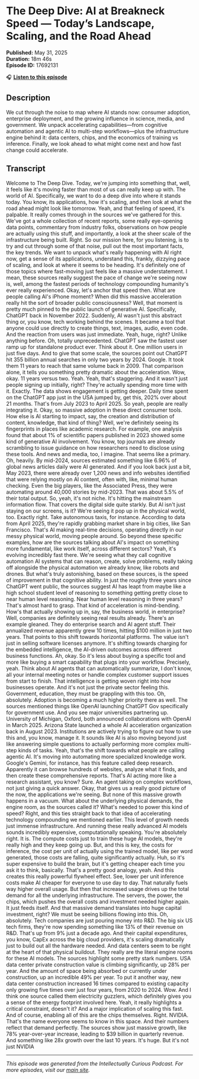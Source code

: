 # The Deep Dive: AI at Breakneck Speed — Today’s Landscape, Scaling, and the Road Ahead

**Published:** May 31, 2025  
**Duration:** 18m 46s  
**Episode ID:** 17692131

🎧 **[Listen to this episode](https://intellectuallycurious.buzzsprout.com/2529712/episodes/17692131-the-deep-dive-ai-at-breakneck-speed-—-today’s-landscape-scaling-and-the-road-ahead)**

## Description

We cut through the noise to map where AI stands now: consumer adoption, enterprise deployment, and the growing influence in science, media, and government. We unpack accelerating capabilities—from cognitive automation and agentic AI to multi-step workflows—plus the infrastructure engine behind it: data centers, chips, and the economics of training vs inference. Finally, we look ahead to what might come next and how fast change could accelerate.

## Transcript

Welcome to The Deep Dive. Today, we're jumping into something that, well, it feels like it's moving faster than most of us can really keep up with. The world of AI. Specifically, we want to do a deep dive into where it stands today. You know, its applications, how it's scaling, and then look at what the road ahead might look like tomorrow. Yeah, and that feeling of speed, it's palpable. It really comes through in the sources we've gathered for this. We've got a whole collection of recent reports, some really eye-opening data points, commentary from industry folks, observations on how people are actually using this stuff, and importantly, a look at the sheer scale of the infrastructure being built. Right. So our mission here, for you listening, is to try and cut through some of that noise, pull out the most important facts, the key trends. We want to unpack what's really happening with AI right now, get a sense of its applications, understand this, frankly, dizzying pace of scaling, and look at where it seems to be heading. It's definitely one of those topics where fast-moving just feels like a massive understatement. I mean, these sources really suggest the pace of change we're seeing now is, well, among the fastest periods of technology compounding humanity's ever really experienced. Okay, let's anchor that speed then. What are people calling AI's iPhone moment? When did this massive acceleration really hit the sort of broader public consciousness? Well, that moment is pretty much pinned to the public launch of generative AI. Specifically, ChatGPT back in November 2022. Suddenly, AI wasn't just this abstract thing or, you know, tech working behind the scenes. It became a tool that anyone could use directly to create things, text, images, audio, even code. And the reaction from users was just immediate. Yeah, huge, right? Unlike anything before. Oh, totally unprecedented. ChatGPT saw the fastest user ramp up for standalone product ever. Think about it. One million users in just five days. And to give that some scale, the sources point out ChatGPT hit 355 billion annual searches in only two years by 2024. Google. It took them 11 years to reach that same volume back in 2009. That comparison alone, it tells you something pretty dramatic about the acceleration. Wow, okay. 11 years versus two. Yeah. Yeah, that's staggering. And it wasn't just people signing up initially, right? They're actually spending more time with it. Exactly. The data shows engagement is getting deeper. Daily time spent on the ChatGPT app just in the USA jumped by, get this, 202% over about 21 months. That's from July 2023 to April 2025. So yeah, people are really integrating it. Okay, so massive adoption in these direct consumer tools. How else is AI starting to impact, say, the creation and distribution of content, knowledge, that kind of thing? Well, we're definitely seeing its fingerprints in places like academic research. For example, one analysis found that about 1% of scientific papers published in 2023 showed some kind of generative AI involvement. You know, top journals are already scrambling to issue guidance on how researchers need to disclose using these tools. And news and media, too, I imagine. That seems like a primary. Oh, heavily. By mid-2024, sources estimated something like 6.96% of global news articles daily were AI generated. And if you look back just a bit, May 2023, there were already over 1,200 news and info websites identified that were relying mostly on AI content, often with, like, minimal human checking. Even the big players, like the Associated Press, they were automating around 40,000 stories by mid-2023. That was about 5.5% of their total output. So, yeah, it's not niche. It's hitting the mainstream information flow. That covers the digital side quite starkly. But AI isn't just staying on our screens, is it? We're seeing it pop up in the physical world, too. Exactly right. Take autonomous taxis, for instance. According to data from April 2025, they're rapidly grabbing market share in big cities, like San Francisco. That's AI making real-time decisions, operating directly in our messy physical world, moving people around. So beyond these specific examples, how are the sources talking about AI's impact on something more fundamental, like work itself, across different sectors? Yeah, it's evolving incredibly fast there. We're seeing what they call cognitive automation AI systems that can reason, create, solve problems, really taking off alongside the physical automation we already know, like robots and drones. But what's truly astonishing, based on these sources, is the speed of improvement in that cognitive ability. In just the roughly three years since ChatGPT went public, the sources suggest AI has leapt from maybe like a high school student level of reasoning to something getting pretty close to near human level reasoning. Near human level reasoning in three years? That's almost hard to grasp. That kind of acceleration is mind-bending. How's that actually showing up in, say, the business world, in enterprise? Well, companies are definitely seeing real results already. There's an example gleaned. They do enterprise search and AI agent stuff. Their annualized revenue apparently grew 10 times, hitting $100 million in just two years. That points to this shift towards horizontal platforms. The value isn't just in selling software licenses anymore. It's shifting towards charging for the embedded intelligence, the AI-driven outcomes across different business functions. Ah, okay. So it's less about buying a specific tool and more like buying a smart capability that plugs into your workflow. Precisely, yeah. Think about AI agents that can automatically summarize, I don't know, all your internal meeting notes or handle complex customer support issues from start to finish. That intelligence is getting woven right into how businesses operate. And it's not just the private sector feeling this. Government, education, they must be grappling with this too. Oh, absolutely. Adoption is becoming a much higher priority there as well. The sources mentioned things like OpenAI launching ChatGPT Gov specifically for government use. And you see major universities partnering up. University of Michigan, Oxford, both announced collaborations with OpenAI in March 2025. Arizona State launched a whole AI acceleration organization back in August 2023. Institutions are actively trying to figure out how to use this and, you know, manage it. It sounds like AI is also moving beyond just like answering simple questions to actually performing more complex multi-step kinds of tasks. Yeah, that's the shift towards what people are calling agentic AI. It's moving into automating more specialized knowledge work. Google's Gemini, for instance, has this feature called deep research. Apparently it can browse hundreds of websites, analyze what it finds, and then create these comprehensive reports. That's AI acting more like a research assistant, you know? Sure. An agent taking on complex workflows, not just giving a quick answer. Okay, that gives us a really good picture of the now, the applications we're seeing. But none of this massive growth happens in a vacuum. What about the underlying physical demands, the engine room, as the sources called it? What's needed to power this kind of speed? Right, and this ties straight back to that idea of accelerating technology compounding we mentioned earlier. This level of growth needs just immense infrastructure. And running these really advanced AI models sounds incredibly expensive, computationally speaking. You're absolutely right. It is. The compute costs just to train these huge AI models, they're really high and they keep going up. But, and this is key, the costs for inference, the cost per unit of actually using the trained model, like per word generated, those costs are falling, quite significantly actually. Huh, so it's super expensive to build the brain, but it's getting cheaper each time you ask it to think, basically. That's a pretty good analogy, yeah. And this creates this really powerful flywheel effect. See, lower per unit inference costs make AI cheaper for everyone to use day to day. That naturally fuels way higher overall usage. But then that increased usage drives up the total demand for all the underlying infrastructure. The servers, the power, the chips, which pushes the overall costs and investment needed higher again. It just feeds itself. And that massive demand translates into huge capital investment, right? We must be seeing billions flowing into this. Oh, absolutely. Tech companies are just pouring money into R&D. The big six US tech firms, they're now spending something like 13% of their revenue on R&D. That's up from 9% just a decade ago. And their capital expenditures, you know, CapEx across the big cloud providers, it's scaling dramatically just to build out all the hardware needed. And data centers seem to be right at the heart of that physical buildout. They really are the literal engine rooms for these AI models. The sources highlight some pretty stark numbers. USA data center private construction value is climbing significantly, up 28% per year. And the amount of space being absorbed or currently under construction, up an incredible 49% per year. To put it another way, new data center construction increased 16 times compared to existing capacity only growing five times over just four years, from 2020 to 2024. Wow. And I think one source called them electricity guzzlers, which definitely gives you a sense of the energy footprint involved here. Yeah, it really highlights a critical constraint, doesn't it? And a major implication of scaling this fast. And of course, enabling all of this are the chips themselves. Right. NVIDIA. That's the name everyone seems to know in this space. And their numbers reflect that demand perfectly. The sources show just massive growth, like 78% year-over-year increase, leading to $39 billion in quarterly revenue. And something like 28x growth over the last 10 years. It's huge. But it's not just NVIDIA

---
*This episode was generated from the Intellectually Curious Podcast. For more episodes, visit our [main site](https://intellectuallycurious.buzzsprout.com).*
